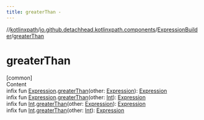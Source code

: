 ```yaml
---
title: greaterThan -
---
```

//[kotlinxpath](../../index.md)/[io.github.detachhead.kotlinxpath.components](../index.md)/[ExpressionBuilder](index.md)/[greaterThan](greater-than.md)



# greaterThan  
[common]  
Content  
infix fun [Expression](../-expression/index.md).[greaterThan](greater-than.md)(other: [Expression](../-expression/index.md)): [Expression](../-expression/index.md)  
infix fun [Expression](../-expression/index.md).[greaterThan](greater-than.md)(other: [Int](https://kotlinlang.org/api/latest/jvm/stdlib/kotlin/-int/index.html)): [Expression](../-expression/index.md)  
infix fun [Int](https://kotlinlang.org/api/latest/jvm/stdlib/kotlin/-int/index.html).[greaterThan](greater-than.md)(other: [Expression](../-expression/index.md)): [Expression](../-expression/index.md)  
infix fun [Int](https://kotlinlang.org/api/latest/jvm/stdlib/kotlin/-int/index.html).[greaterThan](greater-than.md)(other: [Int](https://kotlinlang.org/api/latest/jvm/stdlib/kotlin/-int/index.html)): [Expression](../-expression/index.md)  



